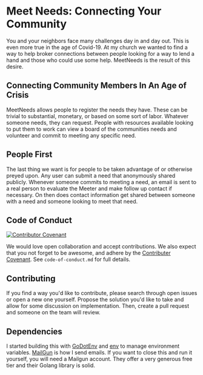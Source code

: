 # Meet Needs: Connecting Your Community

You and your neighbors face many challenges day in and day out. This is even more true in the age of Covid-19. 
At my church we wanted to find a way to help broker connections between people looking for a way to lend a hand and those
who could use some help. MeetNeeds is the result of this desire.
## Connecting Community Members In An Age of Crisis

MeetNeeds allows people to register the needs they have. These can be trivial to substantial, monetary, or based on some
sort of labor. Whatever someone needs, they can request. People with resources available looking to put them to work can 
view a board of the communities needs and volunteer and commit to meeting any specific need. 

## People First

The last thing we want is for people to be taken advantage of or otherwise preyed upon. Any user can submit a need that 
anonymously shared publicly. Whenever someone commits to meeting a need, an email is sent to a real person to evaluate 
the Meeter and make follow up contact if necessary. On then does contact information get shared between someone with a
need and someone looking to meet that need.

## Code of Conduct

[![Contributor Covenant](https://img.shields.io/badge/Contributor%20Covenant-v2.0%20adopted-ff69b4.svg)](code_of_conduct.md)

We would love open collaboration and accept contributions. 
We also expect that you not forget to be awesome, and adhere by the [Contributer Covenant](https://www.contributor-covenant.org). 
See `code-of-conduct.md` for full details.

## Contributing
If you find a way you'd like to contribute, please search through open issues or open a new one yourself. Propose the 
solution you'd like to take and allow for some discussion on implementation. Then, create a pull request and someone on
the team will review. 

## Dependencies
I started building this with [GoDotEnv](https://github.com/joho/godotenv) and [env](https://github.com/caarlos0/env) to manage environment variables.
[MailGun](https://mailgun.com) is how I send emails. If you want to close this and run it yourself, you will need a Mailgun 
account. They offer a very generous free tier and their Golang library is solid.